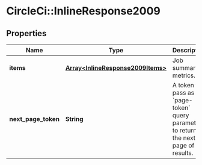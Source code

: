 # CircleCi::InlineResponse2009

## Properties
Name | Type | Description | Notes
------------ | ------------- | ------------- | -------------
**items** | [**Array&lt;InlineResponse2009Items&gt;**](InlineResponse2009Items.md) | Job summary metrics. | 
**next_page_token** | **String** | A token to pass as a &#x60;page-token&#x60; query parameter to return the next page of results. | 

